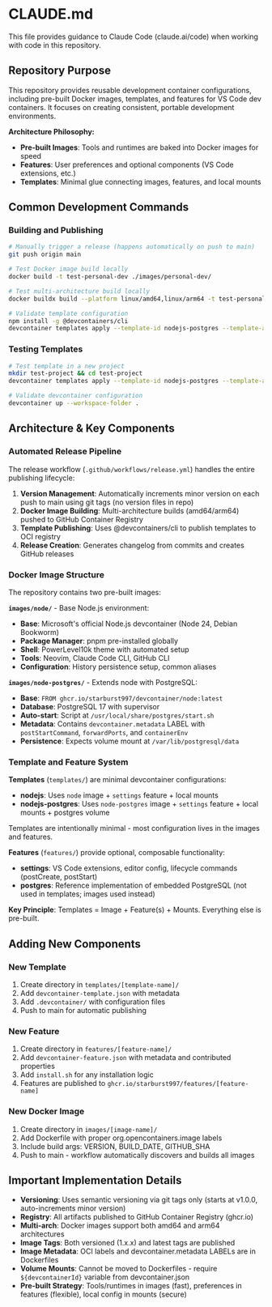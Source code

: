 # CLAUDE.md

This file provides guidance to Claude Code (claude.ai/code) when working with code in this repository.

## Repository Purpose

This repository provides reusable development container configurations, including pre-built Docker images, templates, and features for VS Code dev containers. It focuses on creating consistent, portable development environments.

**Architecture Philosophy:**
- **Pre-built Images**: Tools and runtimes are baked into Docker images for speed
- **Features**: User preferences and optional components (VS Code extensions, etc.)
- **Templates**: Minimal glue connecting images, features, and local mounts

## Common Development Commands

### Building and Publishing

```bash
# Manually trigger a release (happens automatically on push to main)
git push origin main

# Test Docker image build locally
docker build -t test-personal-dev ./images/personal-dev/

# Test multi-architecture build locally
docker buildx build --platform linux/amd64,linux/arm64 -t test-personal-dev ./images/personal-dev/

# Validate template configuration
npm install -g @devcontainers/cli
devcontainer templates apply --template-id nodejs-postgres --template-args '{}' --target-folder test-output
```

### Testing Templates

```bash
# Test template in a new project
mkdir test-project && cd test-project
devcontainer templates apply --template-id nodejs-postgres --template-args '{"nodeVersion":"24","postgresVersion":"latest"}' --target-folder .

# Validate devcontainer configuration
devcontainer up --workspace-folder .
```

## Architecture & Key Components

### Automated Release Pipeline

The release workflow (`.github/workflows/release.yml`) handles the entire publishing lifecycle:
1. **Version Management**: Automatically increments minor version on each push to main using git tags (no version files in repo)
2. **Docker Image Building**: Multi-architecture builds (amd64/arm64) pushed to GitHub Container Registry
3. **Template Publishing**: Uses @devcontainers/cli to publish templates to OCI registry
4. **Release Creation**: Generates changelog from commits and creates GitHub releases

### Docker Image Structure

The repository contains two pre-built images:

**`images/node/`** - Base Node.js environment:
- **Base**: Microsoft's official Node.js devcontainer (Node 24, Debian Bookworm)
- **Package Manager**: pnpm pre-installed globally
- **Shell**: PowerLevel10k theme with automated setup
- **Tools**: Neovim, Claude Code CLI, GitHub CLI
- **Configuration**: History persistence setup, common aliases

**`images/node-postgres/`** - Extends node with PostgreSQL:
- **Base**: `FROM ghcr.io/starburst997/devcontainer/node:latest`
- **Database**: PostgreSQL 17 with supervisor
- **Auto-start**: Script at `/usr/local/share/postgres/start.sh`
- **Metadata**: Contains `devcontainer.metadata` LABEL with `postStartCommand`, `forwardPorts`, and `containerEnv`
- **Persistence**: Expects volume mount at `/var/lib/postgresql/data`

### Template and Feature System

**Templates** (`templates/`) are minimal devcontainer configurations:
- **nodejs**: Uses `node` image + `settings` feature + local mounts
- **nodejs-postgres**: Uses `node-postgres` image + `settings` feature + local mounts + postgres volume

Templates are intentionally minimal - most configuration lives in the images and features.

**Features** (`features/`) provide optional, composable functionality:
- **settings**: VS Code extensions, editor config, lifecycle commands (postCreate, postStart)
- **postgres**: Reference implementation of embedded PostgreSQL (not used in templates; images used instead)

**Key Principle**: Templates = Image + Feature(s) + Mounts. Everything else is pre-built.

## Adding New Components

### New Template
1. Create directory in `templates/[template-name]/`
2. Add `devcontainer-template.json` with metadata
3. Add `.devcontainer/` with configuration files
4. Push to main for automatic publishing

### New Feature
1. Create directory in `features/[feature-name]/`
2. Add `devcontainer-feature.json` with metadata and contributed properties
3. Add `install.sh` for any installation logic
4. Features are published to `ghcr.io/starburst997/features/[feature-name]`

### New Docker Image
1. Create directory in `images/[image-name]/`
2. Add Dockerfile with proper org.opencontainers.image labels
3. Include build args: VERSION, BUILD_DATE, GITHUB_SHA
4. Push to main - workflow automatically discovers and builds all images

## Important Implementation Details

- **Versioning**: Uses semantic versioning via git tags only (starts at v1.0.0, auto-increments minor version)
- **Registry**: All artifacts published to GitHub Container Registry (ghcr.io)
- **Multi-arch**: Docker images support both amd64 and arm64 architectures
- **Image Tags**: Both versioned (1.x.x) and latest tags are published
- **Image Metadata**: OCI labels and devcontainer.metadata LABELs are in Dockerfiles
- **Volume Mounts**: Cannot be moved to Dockerfiles - require `${devcontainerId}` variable from devcontainer.json
- **Pre-built Strategy**: Tools/runtimes in images (fast), preferences in features (flexible), local config in mounts (secure)